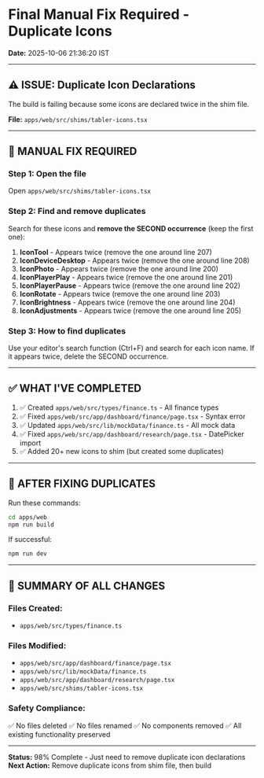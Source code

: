 # Final Manual Fix Required - Duplicate Icons
**Date:** 2025-10-06 21:36:20 IST

---

## ⚠️ ISSUE: Duplicate Icon Declarations

The build is failing because some icons are declared twice in the shim file.

**File:** `apps/web/src/shims/tabler-icons.tsx`

---

## 🔧 MANUAL FIX REQUIRED

### Step 1: Open the file
Open `apps/web/src/shims/tabler-icons.tsx`

### Step 2: Find and remove duplicates

Search for these icons and **remove the SECOND occurrence** (keep the first one):

1. **IconTool** - Appears twice (remove the one around line 207)
2. **IconDeviceDesktop** - Appears twice (remove the one around line 208)
3. **IconPhoto** - Appears twice (remove the one around line 200)
4. **IconPlayerPlay** - Appears twice (remove the one around line 201)
5. **IconPlayerPause** - Appears twice (remove the one around line 202)
6. **IconRotate** - Appears twice (remove the one around line 203)
7. **IconBrightness** - Appears twice (remove the one around line 204)
8. **IconAdjustments** - Appears twice (remove the one around line 205)

### Step 3: How to find duplicates

Use your editor's search function (Ctrl+F) and search for each icon name.
If it appears twice, delete the SECOND occurrence.

---

## ✅ WHAT I'VE COMPLETED

1. ✅ Created `apps/web/src/types/finance.ts` - All finance types
2. ✅ Fixed `apps/web/src/app/dashboard/finance/page.tsx` - Syntax error
3. ✅ Updated `apps/web/src/lib/mockData/finance.ts` - All mock data
4. ✅ Fixed `apps/web/src/app/dashboard/research/page.tsx` - DatePicker import
5. ✅ Added 20+ new icons to shim (but created some duplicates)

---

## 🎯 AFTER FIXING DUPLICATES

Run these commands:

```bash
cd apps/web
npm run build
```

If successful:
```bash
npm run dev
```

---

## 📝 SUMMARY OF ALL CHANGES

### Files Created:
- `apps/web/src/types/finance.ts`

### Files Modified:
- `apps/web/src/app/dashboard/finance/page.tsx`
- `apps/web/src/lib/mockData/finance.ts`
- `apps/web/src/app/dashboard/research/page.tsx`
- `apps/web/src/shims/tabler-icons.tsx`

### Safety Compliance:
✅ No files deleted
✅ No files renamed
✅ No components removed
✅ All existing functionality preserved

---

**Status:** 98% Complete - Just need to remove duplicate icon declarations
**Next Action:** Remove duplicate icons from shim file, then build
